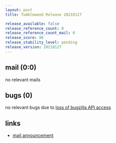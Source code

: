 ```yaml
---
layout: post
title: Tumbleweed Release 20210127

release_available: false
release_reference_count: 0
release_reference_count_mail: 0
release_score: 98
release_stability_level: pending
release_version: 20210127
---
```


## mail (0:0)

no relevant mails

## bugs (0)

<!--more-->

no relevant bugs due to [loss of bugzilla API access](https://bugzilla.opensuse.org/show_bug.cgi?id=1157722)



## links

- [mail announcement](https://github.com/boombatower/tumbleweed-review/issues/10)
